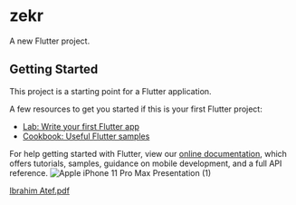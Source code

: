 # zekr

A new Flutter project.

## Getting Started

This project is a starting point for a Flutter application.

A few resources to get you started if this is your first Flutter project:

- [Lab: Write your first Flutter app](https://flutter.dev/docs/get-started/codelab)
- [Cookbook: Useful Flutter samples](https://flutter.dev/docs/cookbook)

For help getting started with Flutter, view our
[online documentation](https://flutter.dev/docs), which offers tutorials,
samples, guidance on mobile development, and a full API reference.
![Apple iPhone 11 Pro Max Presentation (1)](https://user-images.githubusercontent.com/86667626/157270782-08d48110-2bbf-4a64-bd51-6bd92a734057.png)

[Ibrahim Atef.pdf](https://github.com/IBRAHIMatef69/zekr/files/8543961/Ibrahim.Atef.pdf)
